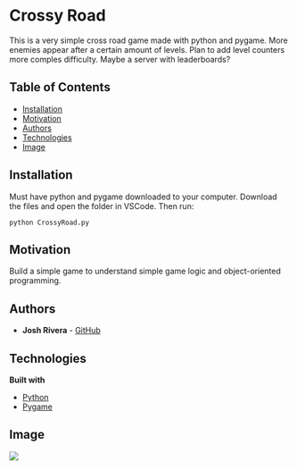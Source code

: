 # Crossy Road
This is a very simple cross road game made with python and pygame.
More enemies appear after a certain amount of levels.
Plan to add level counters more comples difficulty.
Maybe a server with leaderboards?

## Table of Contents

  * [Installation](#installation)
  * [Motivation](#motivation)
  * [Authors](#authors)
  * [Technologies](#technologies)
  * [Image](#image)

## Installation
Must have python and pygame downloaded to your computer. Download the files and open the folder in VSCode. Then run:

```
python CrossyRoad.py
```

## Motivation
Build a simple game to understand simple game logic and object-oriented programming.

## Authors
* **Josh Rivera** - [GitHub](https://github.com/JRivera-31)


## Technologies
<b>Built with</b>
- [Python](https://www.python.org/)
- [Pygame](https://www.pygame.org/news)



## Image
<img src="CrossyRoad.gif" />
